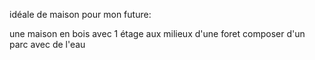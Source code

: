 


idéale de maison pour mon future:

une maison en bois avec 1 étage aux milieux d'une foret composer d'un parc avec de l'eau
